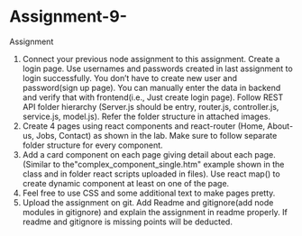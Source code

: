 # Assignment-9-

Assignment
1. Connect your previous node assignment to this assignment. Create a login
page. Use usernames and passwords created in last assignment to login
successfully. You don’t have to create new user and password(sign up page).
You can manually enter the data in backend and verify that with frontend(i.e.,
Just create login page). Follow REST API folder hierarchy (Server.js should be
entry, router.js, controller.js, service.js, model.js). Refer the folder structure in
attached images.
2. Create 4 pages using react components and react-router (Home, About-us,
Jobs, Contact) as shown in the lab. Make sure to follow separate folder
structure for every component.
3. Add a card component on each page giving detail about each page. (Similar to
the"complex_component_single.htm" example shown in the class and in
folder react scripts uploaded in files). Use react map() to create dynamic
component at least on one of the page.
4. Feel free to use CSS and some additional text to make pages pretty.
5. Upload the assignment on git. Add Readme and gitignore(add node modules
in gitignore) and explain the assignment in readme properly. If readme and
gitignore is missing points will be deducted.

